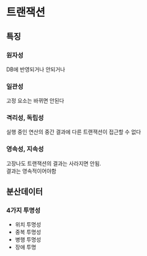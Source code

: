 # 트랜잭션

## 특징

### 원자성

DB에 반영되거나 안되거나

### 일관성

고정 요소는 바뀌면 안된다

### 격리성, 독립성

실행 중인 연산의 중간 결과에 다른 트랜잭션이 접근할 수 없다

### 영속성, 지속성

고장나도 트랜잭션의 결과는 사라지면 안됨.  
결과는 영속적이어야함  
  


## 분산데이터

### 4가지 투명성

* 위치 투명성
* 중복 투명성
* 병행 투명성
* 장애 투명

